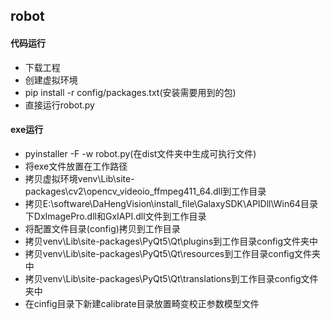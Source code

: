 ## robot

#### 代码运行  
- 下载工程  
- 创建虚拟环境  
- pip install -r config/packages.txt(安装需要用到的包)  
- 直接运行robot.py  

#### exe运行  
- pyinstaller -F -w robot.py(在dist文件夹中生成可执行文件)  
- 将exe文件放置在工作路径
- 拷贝虚拟环境venv\Lib\site-packages\cv2\opencv_videoio_ffmpeg411_64.dll到工作目录  
- 拷贝E:\software\DaHengVision\install_file\GalaxySDK\APIDll\Win64目录下DxImagePro.dll和GxIAPI.dll文件到工作目录  
- 将配置文件目录(config)拷贝到工作目录  
- 拷贝venv\Lib\site-packages\PyQt5\Qt\plugins到工作目录config文件夹中  
- 拷贝venv\Lib\site-packages\PyQt5\Qt\resources到工作目录config文件夹中  
- 拷贝venv\Lib\site-packages\PyQt5\Qt\translations到工作目录config文件夹中  
- 在cinfig目录下新建calibrate目录放置畸变校正参数模型文件  